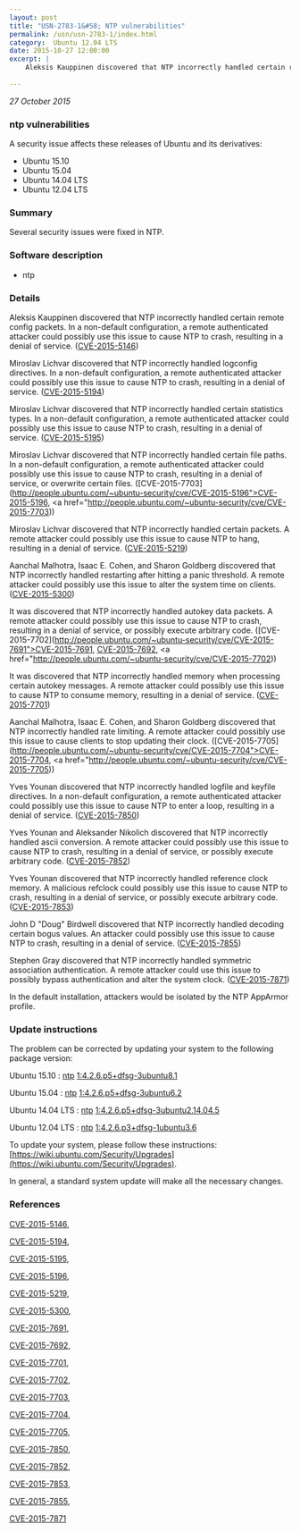 ```yaml
---
layout: post
title: "USN-2783-1&#58; NTP vulnerabilities"
permalink: /usn/usn-2783-1/index.html
category:  Ubuntu 12.04 LTS
date: 2015-10-27 12:00:00
excerpt: |
    Aleksis Kauppinen discovered that NTP incorrectly handled certain remote config packets. In a non-default configuration, a remote authenticated attacker could possibly use this issue to cause NTP to crash, resulting in a denial of service. ([CVE-2015-5146](http://people.ubuntu.com/~ubuntu-security/cve/CVE-2015-5146))
    
--- 
```

 
 

*27 October 2015*

### ntp vulnerabilities

A security issue affects these releases of Ubuntu and its derivatives:

* Ubuntu 15.10
* Ubuntu 15.04
* Ubuntu 14.04 LTS
* Ubuntu 12.04 LTS

### Summary

Several security issues were fixed in NTP. 

### Software description

* ntp 

### Details

Aleksis Kauppinen discovered that NTP incorrectly handled certain remote config packets. In a non-default configuration, a remote authenticated attacker could possibly use this issue to cause NTP to crash, resulting in a denial of service. ([CVE-2015-5146](http://people.ubuntu.com/~ubuntu-security/cve/CVE-2015-5146))

Miroslav Lichvar discovered that NTP incorrectly handled logconfig directives. In a non-default configuration, a remote authenticated attacker could possibly use this issue to cause NTP to crash, resulting in a denial of service. ([CVE-2015-5194](http://people.ubuntu.com/~ubuntu-security/cve/CVE-2015-5194))

Miroslav Lichvar discovered that NTP incorrectly handled certain statistics types. In a non-default configuration, a remote authenticated attacker could possibly use this issue to cause NTP to crash, resulting in a denial of service. ([CVE-2015-5195](http://people.ubuntu.com/~ubuntu-security/cve/CVE-2015-5195))

Miroslav Lichvar discovered that NTP incorrectly handled certain file paths. In a non-default configuration, a remote authenticated attacker could possibly use this issue to cause NTP to crash, resulting in a denial of service, or overwrite certain files. ([CVE-2015-7703](http://people.ubuntu.com/~ubuntu-security/cve/CVE-2015-5196">CVE-2015-5196</a>, <a href="http://people.ubuntu.com/~ubuntu-security/cve/CVE-2015-7703))

Miroslav Lichvar discovered that NTP incorrectly handled certain packets. A remote attacker could possibly use this issue to cause NTP to hang, resulting in a denial of service. ([CVE-2015-5219](http://people.ubuntu.com/~ubuntu-security/cve/CVE-2015-5219))

Aanchal Malhotra, Isaac E. Cohen, and Sharon Goldberg discovered that NTP incorrectly handled restarting after hitting a panic threshold. A remote attacker could possibly use this issue to alter the system time on clients. ([CVE-2015-5300](http://people.ubuntu.com/~ubuntu-security/cve/CVE-2015-5300))

It was discovered that NTP incorrectly handled autokey data packets. A remote attacker could possibly use this issue to cause NTP to crash, resulting in a denial of service, or possibly execute arbitrary code. ([CVE-2015-7702](http://people.ubuntu.com/~ubuntu-security/cve/CVE-2015-7691">CVE-2015-7691</a>, <a href="http://people.ubuntu.com/~ubuntu-security/cve/CVE-2015-7692">CVE-2015-7692</a>, <a href="http://people.ubuntu.com/~ubuntu-security/cve/CVE-2015-7702))

It was discovered that NTP incorrectly handled memory when processing certain autokey messages. A remote attacker could possibly use this issue to cause NTP to consume memory, resulting in a denial of service. ([CVE-2015-7701](http://people.ubuntu.com/~ubuntu-security/cve/CVE-2015-7701))

Aanchal Malhotra, Isaac E. Cohen, and Sharon Goldberg discovered that NTP incorrectly handled rate limiting. A remote attacker could possibly use this issue to cause clients to stop updating their clock. ([CVE-2015-7705](http://people.ubuntu.com/~ubuntu-security/cve/CVE-2015-7704">CVE-2015-7704</a>, <a href="http://people.ubuntu.com/~ubuntu-security/cve/CVE-2015-7705))

Yves Younan discovered that NTP incorrectly handled logfile and keyfile directives. In a non-default configuration, a remote authenticated attacker could possibly use this issue to cause NTP to enter a loop, resulting in a denial of service. ([CVE-2015-7850](http://people.ubuntu.com/~ubuntu-security/cve/CVE-2015-7850))

Yves Younan and Aleksander Nikolich discovered that NTP incorrectly handled ascii conversion. A remote attacker could possibly use this issue to cause NTP to crash, resulting in a denial of service, or possibly execute arbitrary code. ([CVE-2015-7852](http://people.ubuntu.com/~ubuntu-security/cve/CVE-2015-7852))

Yves Younan discovered that NTP incorrectly handled reference clock memory. A malicious refclock could possibly use this issue to cause NTP to crash, resulting in a denial of service, or possibly execute arbitrary code. ([CVE-2015-7853](http://people.ubuntu.com/~ubuntu-security/cve/CVE-2015-7853))

John D &quot;Doug&quot; Birdwell discovered that NTP incorrectly handled decoding certain bogus values. An attacker could possibly use this issue to cause NTP to crash, resulting in a denial of service. ([CVE-2015-7855](http://people.ubuntu.com/~ubuntu-security/cve/CVE-2015-7855))

Stephen Gray discovered that NTP incorrectly handled symmetric association authentication. A remote attacker could use this issue to possibly bypass authentication and alter the system clock. ([CVE-2015-7871](http://people.ubuntu.com/~ubuntu-security/cve/CVE-2015-7871))

In the default installation, attackers would be isolated by the NTP AppArmor profile. 

### Update instructions

The problem can be corrected by updating your system to the following package version:

Ubuntu 15.10
 : [ntp](https://launchpad.net/ubuntu/+source/ntp) <span> [1:4.2.6.p5+dfsg-3ubuntu8.1](https://launchpad.net/ubuntu/+source/ntp/1:4.2.6.p5+dfsg-3ubuntu8.1) </span> 

Ubuntu 15.04
 : [ntp](https://launchpad.net/ubuntu/+source/ntp) <span> [1:4.2.6.p5+dfsg-3ubuntu6.2](https://launchpad.net/ubuntu/+source/ntp/1:4.2.6.p5+dfsg-3ubuntu6.2) </span> 

Ubuntu 14.04 LTS
 : [ntp](https://launchpad.net/ubuntu/+source/ntp) <span> [1:4.2.6.p5+dfsg-3ubuntu2.14.04.5](https://launchpad.net/ubuntu/+source/ntp/1:4.2.6.p5+dfsg-3ubuntu2.14.04.5) </span> 

Ubuntu 12.04 LTS
 : [ntp](https://launchpad.net/ubuntu/+source/ntp) <span> [1:4.2.6.p3+dfsg-1ubuntu3.6](https://launchpad.net/ubuntu/+source/ntp/1:4.2.6.p3+dfsg-1ubuntu3.6) </span> 

To update your system, please follow these instructions: [https://wiki.ubuntu.com/Security/Upgrades](https://wiki.ubuntu.com/Security/Upgrades).

In general, a standard system update will make all the necessary changes. 

### References

 
 [CVE-2015-5146](http://people.ubuntu.com/~ubuntu-security/cve/CVE-2015-5146), 

 [CVE-2015-5194](http://people.ubuntu.com/~ubuntu-security/cve/CVE-2015-5194), 

 [CVE-2015-5195](http://people.ubuntu.com/~ubuntu-security/cve/CVE-2015-5195), 

 [CVE-2015-5196](http://people.ubuntu.com/~ubuntu-security/cve/CVE-2015-5196), 

 [CVE-2015-5219](http://people.ubuntu.com/~ubuntu-security/cve/CVE-2015-5219), 

 [CVE-2015-5300](http://people.ubuntu.com/~ubuntu-security/cve/CVE-2015-5300), 

 [CVE-2015-7691](http://people.ubuntu.com/~ubuntu-security/cve/CVE-2015-7691), 

 [CVE-2015-7692](http://people.ubuntu.com/~ubuntu-security/cve/CVE-2015-7692), 

 [CVE-2015-7701](http://people.ubuntu.com/~ubuntu-security/cve/CVE-2015-7701), 

 [CVE-2015-7702](http://people.ubuntu.com/~ubuntu-security/cve/CVE-2015-7702), 

 [CVE-2015-7703](http://people.ubuntu.com/~ubuntu-security/cve/CVE-2015-7703), 

 [CVE-2015-7704](http://people.ubuntu.com/~ubuntu-security/cve/CVE-2015-7704), 

 [CVE-2015-7705](http://people.ubuntu.com/~ubuntu-security/cve/CVE-2015-7705), 

 [CVE-2015-7850](http://people.ubuntu.com/~ubuntu-security/cve/CVE-2015-7850), 

 [CVE-2015-7852](http://people.ubuntu.com/~ubuntu-security/cve/CVE-2015-7852), 

 [CVE-2015-7853](http://people.ubuntu.com/~ubuntu-security/cve/CVE-2015-7853), 

 [CVE-2015-7855](http://people.ubuntu.com/~ubuntu-security/cve/CVE-2015-7855), 

 [CVE-2015-7871](http://people.ubuntu.com/~ubuntu-security/cve/CVE-2015-7871)
 

